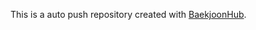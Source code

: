 This is a auto push repository created with [BaekjoonHub](https://github.com/BaekjoonHub/BaekjoonHub).
